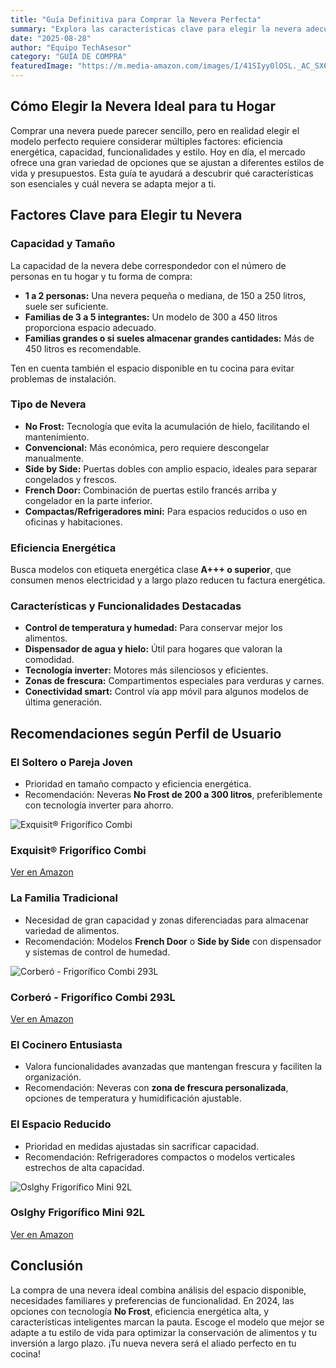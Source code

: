 ```yaml
---
title: "Guía Definitiva para Comprar la Nevera Perfecta"
summary: "Explora las características clave para elegir la nevera adecuada según tu estilo de vida, necesidades de espacio y presupuesto."
date: "2025-08-28"
author: "Equipo TechAsesor"
category: "GUÍA DE COMPRA"
featuredImage: "https://m.media-amazon.com/images/I/41SIyy0lOSL._AC_SX679_.jpg"
---
```


## Cómo Elegir la Nevera Ideal para tu Hogar

Comprar una nevera puede parecer sencillo, pero en realidad elegir el modelo perfecto requiere considerar múltiples factores: eficiencia energética, capacidad, funcionalidades y estilo. Hoy en día, el mercado ofrece una gran variedad de opciones que se ajustan a diferentes estilos de vida y presupuestos. Esta guía te ayudará a descubrir qué características son esenciales y cuál nevera se adapta mejor a ti.

## Factores Clave para Elegir tu Nevera

### Capacidad y Tamaño

La capacidad de la nevera debe correspondedor con el número de personas en tu hogar y tu forma de compra:

- **1 a 2 personas:** Una nevera pequeña o mediana, de 150 a 250 litros, suele ser suficiente.
- **Familias de 3 a 5 integrantes:** Un modelo de 300 a 450 litros proporciona espacio adecuado.
- **Familias grandes o si sueles almacenar grandes cantidades:** Más de 450 litros es recomendable.

Ten en cuenta también el espacio disponible en tu cocina para evitar problemas de instalación.

### Tipo de Nevera

- **No Frost:** Tecnología que evita la acumulación de hielo, facilitando el mantenimiento.
- **Convencional:** Más económica, pero requiere descongelar manualmente.
- **Side by Side:** Puertas dobles con amplio espacio, ideales para separar congelados y frescos.
- **French Door:** Combinación de puertas estilo francés arriba y congelador en la parte inferior.
- **Compactas/Refrigeradores mini:** Para espacios reducidos o uso en oficinas y habitaciones.

### Eficiencia Energética

Busca modelos con etiqueta energética clase **A+++ o superior**, que consumen menos electricidad y a largo plazo reducen tu factura energética.

### Características y Funcionalidades Destacadas

- **Control de temperatura y humedad:** Para conservar mejor los alimentos.
- **Dispensador de agua y hielo:** Útil para hogares que valoran la comodidad.
- **Tecnología inverter:** Motores más silenciosos y eficientes.
- **Zonas de frescura:** Compartimentos especiales para verduras y carnes.
- **Conectividad smart:** Control vía app móvil para algunos modelos de última generación.

## Recomendaciones según Perfil de Usuario

### El Soltero o Pareja Joven

- Prioridad en tamaño compacto y eficiencia energética.
- Recomendación: Neveras **No Frost de 200 a 300 litros**, preferiblemente con tecnología inverter para ahorro.
<div class="product-card">
  <img src="https://m.media-amazon.com/images/I/713guEKNwxL._AC_SX522_.jpg" alt="Exquisit® Frigorífico Combi" class="product-image">
  <div class="product-content">
    <h3 class="product-title">Exquisit® Frigorífico Combi</h3>
    <a href="https://amzn.to/4g0FH12" target="_blank" rel="noopener noreferrer" class="product-button">
      Ver en Amazon
    </a>
  </div>
</div>  

### La Familia Tradicional

- Necesidad de gran capacidad y zonas diferenciadas para almacenar variedad de alimentos.
- Recomendación: Modelos **French Door** o **Side by Side** con dispensador y sistemas de control de humedad.
<div class="product-card">
  <img src="https://m.media-amazon.com/images/I/41AWeeZ7AiL._AC_SX679_.jpg" alt="Corberó - Frigorífico Combi 293L" class="product-image">
  <div class="product-content">
    <h3 class="product-title">Corberó - Frigorífico Combi 293L</h3>
    <a href="https://amzn.to/4mz8dcp" target="_blank" rel="noopener noreferrer" class="product-button">
      Ver en Amazon
    </a>
  </div>
</div>  

### El Cocinero Entusiasta

- Valora funcionalidades avanzadas que mantengan frescura y faciliten la organización.
- Recomendación: Neveras con **zona de frescura personalizada**, opciones de temperatura y humidificación ajustable.

### El Espacio Reducido

- Prioridad en medidas ajustadas sin sacrificar capacidad.
- Recomendación: Refrigeradores compactos o modelos verticales estrechos de alta capacidad.
<div class="product-card">
  <img src="https://m.media-amazon.com/images/I/71aOilpMB3L._AC_SX522_.jpg" alt="Oslghy Frigorífico Mini 92L" class="product-image">
  <div class="product-content">
    <h3 class="product-title">Oslghy Frigorífico Mini 92L</h3>
    <a href="https://amzn.to/3JVSYfa" target="_blank" rel="noopener noreferrer" class="product-button">
      Ver en Amazon
    </a>
  </div>
</div>  

## Conclusión

La compra de una nevera ideal combina análisis del espacio disponible, necesidades familiares y preferencias de funcionalidad. En 2024, las opciones con tecnología **No Frost**, eficiencia energética alta, y características inteligentes marcan la pauta. Escoge el modelo que mejor se adapte a tu estilo de vida para optimizar la conservación de alimentos y tu inversión a largo plazo. ¡Tu nueva nevera será el aliado perfecto en tu cocina!